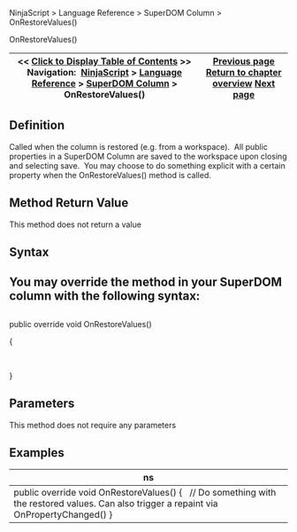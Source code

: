 ﻿
NinjaScript > Language Reference > SuperDOM Column > OnRestoreValues()

OnRestoreValues()

| << [Click to Display Table of Contents](onrestorevalues.md) >> **Navigation:**     [NinjaScript](ninjascript.md) > [Language Reference](language_reference_wip.md) > [SuperDOM Column](superdom_column.md) > OnRestoreValues() | [Previous page](superdomcolumn_onrender.md) [Return to chapter overview](superdom_column.md) [Next page](sharpdx_sdk_reference.md) |
| --- | --- |
## Definition
Called when the column is restored (e.g. from a workspace).  All public properties in a SuperDOM Column are saved to the workspace upon closing and selecting save.  You may choose to do something explicit with a certain property when the OnRestoreValues() method is called.
 
## Method Return Value
This method does not return a value
 
## Syntax
## You may override the method in your SuperDOM column with the following syntax:
## 
public override void OnRestoreValues()  

{  

     

}
## 
## Parameters
This method does not require any parameters
## 
## Examples

| ns |
| --- |
| public override void OnRestoreValues() {    // Do something with the restored values. Can also trigger a repaint via OnPropertyChanged() } |
